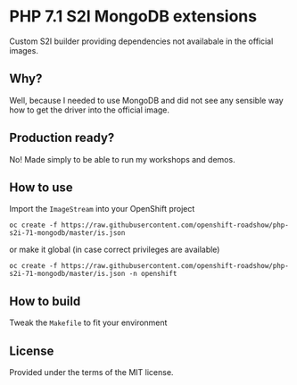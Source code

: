 # PHP 7.1 S2I MongoDB extensions

Custom S2I builder providing dependencies not availabale in the official
images.

## Why?

Well, because I needed to use MongoDB and did not see any sensible way
how to get the driver into the official image.

## Production ready?

No! Made simply to be able to run my workshops and demos.

## How to use

Import the `ImageStream` into your OpenShift project

```
oc create -f https://raw.githubusercontent.com/openshift-roadshow/php-s2i-71-mongodb/master/is.json
```

or make it global (in case correct privileges are available)


```
oc create -f https://raw.githubusercontent.com/openshift-roadshow/php-s2i-71-mongodb/master/is.json -n openshift
```

## How to build

Tweak the `Makefile` to fit your environment

## License

Provided under the terms of the MIT license.